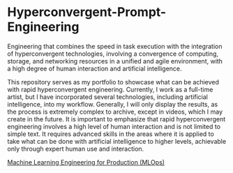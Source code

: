 # Hyperconvergent-Prompt-Engineering

Engineering that combines the speed in task execution with the integration of hyperconvergent technologies, involving a convergence of computing, storage, and networking resources in a unified and agile environment, with a high degree of human interaction and artificial intelligence.

This repository serves as my portfolio to showcase what can be achieved with rapid hyperconvergent engineering. Currently, I work as a full-time artist, but I have incorporated several technologies, including artificial intelligence, into my workflow. Generally, I will only display the results, as the process is extremely complex to archive, except in videos, which I may create in the future. It is important to emphasize that rapid hyperconvergent engineering involves a high level of human interaction and is not limited to simple text. It requires advanced skills in the areas where it is applied to take what can be done with artificial intelligence to higher levels, achievable only through expert human use and interaction.

[Machine Learning Engineering for Production (MLOps)](https://duckduckgo.com](https://coursera.org/share/0b6c62e32376b1c83e22585afc42897c)https://coursera.org/share/0b6c62e32376b1c83e22585afc42897c)

